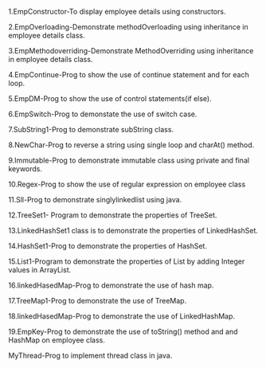 1.EmpConstructor-To display employee details using constructors.


2.EmpOverloading-Demonstrate methodOverloading using inheritance in employee details class.


3.EmpMethodoverriding-Demonstrate MethodOverriding using inheritance in employee details class.



4.EmpContinue-Prog to show the use of continue statement and for each loop.



5.EmpDM-Prog to show the use of control statements(if else).


6.EmpSwitch-Prog to demonstate the use of switch case.


7.SubString1-Prog to demonstrate subString class.



8.NewChar-Prog to reverse a string using single loop and charAt() method.


9.Immutable-Prog to demonstrate immutable class using private and final keywords.



10.Regex-Prog to show the use of regular expression on employee class


11.Sll-Prog to demonstrate singlylinkedlist using java.


12.TreeSet1- Program to demonstrate the properties of TreeSet.



13.LinkedHashSet1 class is to demonstrate the properties of LinkedHashSet.



14.HashSet1-Prog to demonstrate the properties of HashSet.



15.List1-Program to demonstrate the properties of List by adding Integer values in ArrayList.


16.linkedHasedMap-Prog to demonstrate the use of hash map.



17.TreeMap1-Prog to demonstrate the use of TreeMap.


18.linkedHasedMap-Prog to demonstrate the use of LinkedHashMap.


19.EmpKey-Prog to demonstrate the use of toString() method and and HashMap on employee class.



MyThread-Prog to implement thread class in java.






